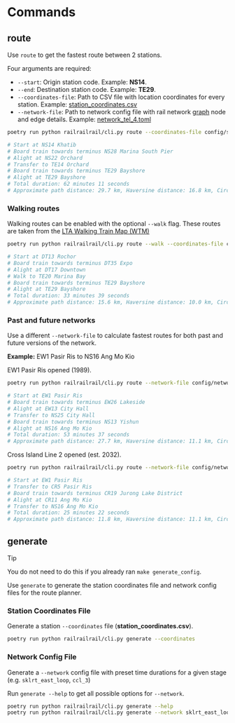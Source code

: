 # Commands

## route

Use `route` to get the fastest route between 2 stations.

Four arguments are required:

- `--start`: Origin station code. Example: **NS14**.
- `--end`: Destination station code. Example: **TE29**.
- `--coordinates-file`: Path to CSV file with location coordinates for every station. Example: [station_coordinates.csv](config_examples/station_coordinates.csv)
- `--network-file`: Path to network config file with rail network [graph](https://en.wikipedia.org/wiki/Graph_theory) node and edge details. Example: [network_tel_4.toml](config_examples/network_tel_4.toml)

```bash
poetry run python railrailrail/cli.py route --coordinates-file config/station_coordinates.csv --network-file config/network_tel_4.toml  --start NS14 --end TE29

# Start at NS14 Khatib
# Board train towards terminus NS28 Marina South Pier
# Alight at NS22 Orchard
# Transfer to TE14 Orchard
# Board train towards terminus TE29 Bayshore
# Alight at TE29 Bayshore
# Total duration: 62 minutes 11 seconds
# Approximate path distance: 29.7 km, Haversine distance: 16.8 km, Circuity ratio: 1.8
```

### Walking routes

Walking routes can be enabled with the optional `--walk` flag. These routes are taken from the [LTA Walking Train Map (WTM)](https://www.lta.gov.sg/content/dam/ltagov/who_we_are/statistics_and_publications/pdf/connect_nov_2018_fa_12nov.pdf)

```bash
poetry run python railrailrail/cli.py route --walk --coordinates-file config/station_coordinates.csv --network-file config/network_tel_4.toml  --start DT13 --end TE29

# Start at DT13 Rochor
# Board train towards terminus DT35 Expo
# Alight at DT17 Downtown
# Walk to TE20 Marina Bay
# Board train towards terminus TE29 Bayshore
# Alight at TE29 Bayshore
# Total duration: 33 minutes 39 seconds
# Approximate path distance: 15.6 km, Haversine distance: 10.0 km, Circuity ratio: 1.6
```

### Past and future networks

Use a different `--network-file` to calculate fastest routes for both past and future versions of the network.

**Example:** EW1 Pasir Ris to NS16 Ang Mo Kio

EW1 Pasir Ris opened (1989).

```bash
poetry run python railrailrail/cli.py route --network-file config/network_phase_2a_2.toml --coordinates-file config/station_coordinates.csv --start EW1 --end NS16

# Start at EW1 Pasir Ris
# Board train towards terminus EW26 Lakeside
# Alight at EW13 City Hall
# Transfer to NS25 City Hall
# Board train towards terminus NS13 Yishun
# Alight at NS16 Ang Mo Kio
# Total duration: 53 minutes 37 seconds
# Approximate path distance: 27.7 km, Haversine distance: 11.1 km, Circuity ratio: 2.5
```

Cross Island Line 2 opened (est. 2032).

```bash
poetry run python railrailrail/cli.py route --network-file config/network_crl_2.toml --coordinates-file config/station_coordinates.csv --start EW1 --end NS16

# Start at EW1 Pasir Ris
# Transfer to CR5 Pasir Ris
# Board train towards terminus CR19 Jurong Lake District
# Alight at CR11 Ang Mo Kio
# Transfer to NS16 Ang Mo Kio
# Total duration: 25 minutes 22 seconds
# Approximate path distance: 11.8 km, Haversine distance: 11.1 km, Circuity ratio: 1.1
```

## generate

> [!TIP]
> You do not need to do this if you already ran `make generate_config`.

Use `generate` to generate the station coordinates file and network config files for the route planner.

### Station Coordinates File

Generate a station `--coordinates` file (**station_coordinates.csv**).

```bash
poetry run python railrailrail/cli.py generate --coordinates
```

### Network Config File

Generate a `--network` config file with preset time durations for a given stage (e.g. `sklrt_east_loop`, `ccl_3`)

Run `generate --help` to get all possible options for `--network`.

```bash
poetry run python railrailrail/cli.py generate --help
poetry run python railrailrail/cli.py generate --network sklrt_east_loop
```
